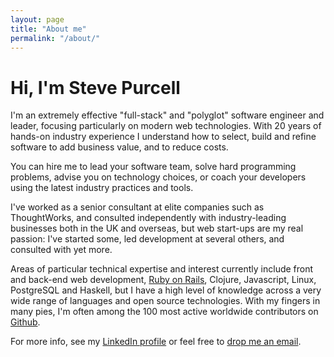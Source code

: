 ```yaml
---
layout: page
title: "About me"
permalink: "/about/"
---
```


# Hi, I'm Steve Purcell

I'm an extremely effective "full-stack" and "polyglot" software
engineer and leader, focusing particularly on modern web
technologies. With 20 years of hands-on industry experience I
understand how to select, build and refine software to add business
value, and to reduce costs.

You can hire me to lead your software team, solve hard programming
problems, advise you on technology choices, or coach your developers
using the latest industry practices and tools.

I've worked as a senior consultant at elite companies such as
ThoughtWorks, and consulted independently with industry-leading
businesses both in the UK and overseas, but web start-ups are my real
passion: I've started some, led development at several others, and
consulted with yet more.

Areas of particular technical expertise and interest currently include
front and back-end web development, [Ruby on Rails](/rails-consulting), Clojure,
Javascript, Linux, PostgreSQL and Haskell, but I have a high level of
knowledge across a very wide range of languages and open source
technologies. With my fingers in many pies, I'm often among the 100 most
active worldwide contributors on [Github](https://github.com/purcell).

For more info, see my [LinkedIn profile](https://www.linkedin.com/in/stevepurcell)
or feel free to [drop me an email](mailto:steve@sanityinc.com).
